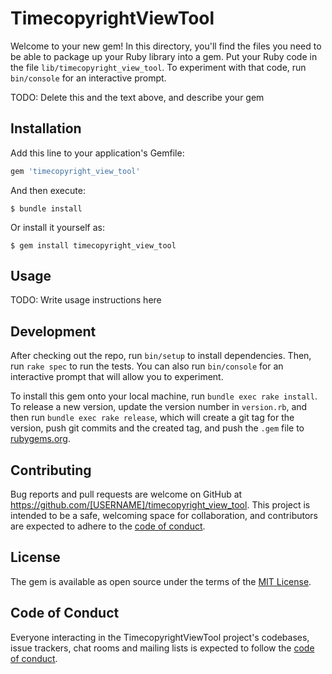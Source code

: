 # TimecopyrightViewTool

Welcome to your new gem! In this directory, you'll find the files you need to be able to package up your Ruby library into a gem. Put your Ruby code in the file `lib/timecopyright_view_tool`. To experiment with that code, run `bin/console` for an interactive prompt.

TODO: Delete this and the text above, and describe your gem

## Installation

Add this line to your application's Gemfile:

```ruby
gem 'timecopyright_view_tool'
```

And then execute:

    $ bundle install

Or install it yourself as:

    $ gem install timecopyright_view_tool

## Usage

TODO: Write usage instructions here

## Development

After checking out the repo, run `bin/setup` to install dependencies. Then, run `rake spec` to run the tests. You can also run `bin/console` for an interactive prompt that will allow you to experiment.

To install this gem onto your local machine, run `bundle exec rake install`. To release a new version, update the version number in `version.rb`, and then run `bundle exec rake release`, which will create a git tag for the version, push git commits and the created tag, and push the `.gem` file to [rubygems.org](https://rubygems.org).

## Contributing

Bug reports and pull requests are welcome on GitHub at https://github.com/[USERNAME]/timecopyright_view_tool. This project is intended to be a safe, welcoming space for collaboration, and contributors are expected to adhere to the [code of conduct](https://github.com/[USERNAME]/timecopyright_view_tool/blob/master/CODE_OF_CONDUCT.md).

## License

The gem is available as open source under the terms of the [MIT License](https://opensource.org/licenses/MIT).

## Code of Conduct

Everyone interacting in the TimecopyrightViewTool project's codebases, issue trackers, chat rooms and mailing lists is expected to follow the [code of conduct](https://github.com/[USERNAME]/timecopyright_view_tool/blob/master/CODE_OF_CONDUCT.md).
